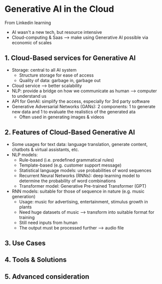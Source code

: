 # Generative AI in the Cloud 
From Linkedin learning
  - AI wasn't a new tech, but resource intensive
  - Cloud-computing & Saas --> make using Generative AI possible via economic of scales

## 1. Cloud-Based services for Generative AI
  - Storage: central to all AI system
    + Structure storage for ease of access
    + Quality of data: garbage in, garbage out
  - Cloud service --> better scalability
  - NLP: provide a bridge on how we communicate as human --> computer to understand us
  - API for GenAI: simplify the access, especially for 3rd party software
  - Generative Adversarial Networks (GANs): 2 components: 1 to generate new data and 1 to evaluate the realistics of the generated ata
    + Often used in generating images & videos

## 2. Features of Cloud-Based Generative AI
  - Some usages for text data: language translation, generate content, chatbots & virtual assistants, etc.
  - NLP models: 
    + Rule-based (i.e. predefined grammatical rules)
    + Template-based (e.g. customer support message)
    + Statistical language models: use probabilities of word sequences
    + Recurrent Neural Networks (RNNs): deep learning model to determine the probability of word combinations
    + Transformer model: Generative Pre-trained Transformer (GPT)
  - RNN models: suitable for those of sequence in nature (e.g. music generation)
    + Usage: music for advertising, entertainment, stimulus growth in plants
    + Need huge datasets of music --> transform into suitable format for training
    + Still need inputs from human
    + The output must be processed further --> audio file

## 3. Use Cases

## 4. Tools & Solutions

## 5. Advanced consideration
